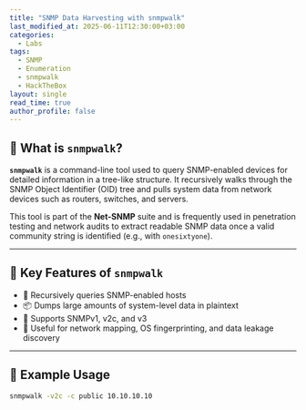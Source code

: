 ```yaml
---
title: "SNMP Data Harvesting with snmpwalk"
last_modified_at: 2025-06-11T12:30:00+03:00
categories:
  - Labs
tags:
  - SNMP
  - Enumeration
  - snmpwalk
  - HackTheBox
layout: single
read_time: true
author_profile: false
---
```


## 🔧 What is `snmpwalk`?

**`snmpwalk`** is a command-line tool used to query SNMP-enabled devices for detailed information in a tree-like structure. It recursively walks through the SNMP Object Identifier (OID) tree and pulls system data from network devices such as routers, switches, and servers.

This tool is part of the **Net-SNMP** suite and is frequently used in penetration testing and network audits to extract readable SNMP data once a valid community string is identified (e.g., with `onesixtyone`).

---

## 🧰 Key Features of `snmpwalk`

- 🔄 Recursively queries SNMP-enabled hosts  
- 📦 Dumps large amounts of system-level data in plaintext  
- 🧱 Supports SNMPv1, v2c, and v3  
- 🧠 Useful for network mapping, OS fingerprinting, and data leakage discovery

---

## 🧪 Example Usage

```bash
snmpwalk -v2c -c public 10.10.10.10
